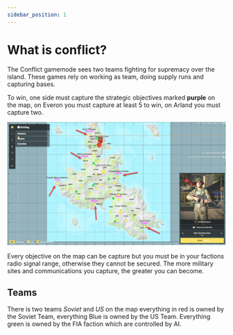 ```yaml
---
sidebar_position: 1
---
```


# What is conflict?

The Conflict gamemode sees two teams fighting for supremacy over the island. These games rely on working as team, doing supply runs and capturing bases.

To win, one side must capture the strategic objectives marked **purple** on the map, on Everon you must capture at least 5 to win, on Arland you must capture two.

![Example of main bases](purple-obj.jpg)

Every objective on the map can be capture but you must be in your factions radio signal range, otherwise they cannot be secured. The more military sites and communications you capture, the greater you can become.

## Teams
There is two teams *Soviet* and *US* on the map everything in red is owned by the Soviet Team, everything Blue is owned by the US Team. Everything green is owned by the FIA faction which are controlled by AI.

